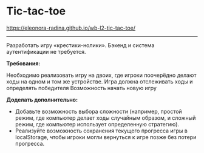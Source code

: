 # Tic-tac-toe

https://eleonora-radina.github.io/wb-l2-tic-tac-toe/
____

Разработать игру «крестики-нолики». Бэкенд и система аутентификации не требуется.

**Требования:**

Необходимо реализовать игру на двоих, где игроки поочерёдно делают ходы на одном и том же устройстве.
Игра должна отслеживать ходы и определять победителя
Возможность начать новую игру


**Доделать дополнительно:**
- Добавьте возможность выбора сложности (например, простой режим, где компьютер делает ходы случайным образом, и сложный режим, где компьютер использует определенную стратегию).
- Реализуйте возможность сохранения текущего прогресса игры в localStorage, чтобы игроки могли вернуться к игре позже без потери прогресса.
